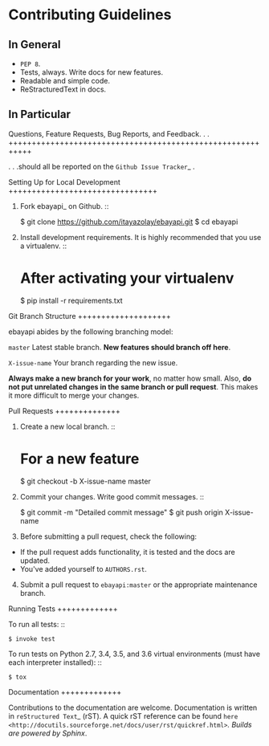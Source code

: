 Contributing Guidelines
=======================

In General
----------

- `PEP 8`.
- Tests, always. Write docs for new features.
- Readable and simple code.
- ReStracturedText in docs.

In Particular
-------------

Questions, Feature Requests, Bug Reports, and Feedback. . .
+++++++++++++++++++++++++++++++++++++++++++++++++++++++++++

. . .should all be reported on the `Github Issue Tracker`_ .

Setting Up for Local Development
++++++++++++++++++++++++++++++++

1. Fork ebayapi_ on Github. ::

    $ git clone https://github.com/itayazolay/ebayapi.git
    $ cd ebayapi

2. Install development requirements. It is highly recommended that you use a virtualenv. ::

    # After activating your virtualenv
    $ pip install -r requirements.txt


Git Branch Structure
++++++++++++++++++++

ebayapi abides by the following branching model:


``master``
    Latest stable branch. **New features should branch off here**.

``X-issue-name``
    Your branch regarding the new issue.

**Always make a new branch for your work**, no matter how small. Also, **do not put unrelated changes in the same branch or pull request**. This makes it more difficult to merge your changes.

Pull Requests
++++++++++++++

1. Create a new local branch.
::

    # For a new feature
    $ git checkout -b X-issue-name master
    
2. Commit your changes. Write good commit messages.
::

    $ git commit -m "Detailed commit message"
    $ git push origin X-issue-name

3. Before submitting a pull request, check the following:

- If the pull request adds functionality, it is tested and the docs are updated.
- You've added yourself to ``AUTHORS.rst``.

4. Submit a pull request to ``ebayapi:master`` or the appropriate maintenance branch.

Running Tests
+++++++++++++

To run all tests: ::

    $ invoke test

To run tests on Python 2.7, 3.4, 3.5, and 3.6 virtual environments (must have each interpreter installed): ::

    $ tox

Documentation
+++++++++++++

Contributions to the documentation are welcome. Documentation is written in `reStructured Text`_ (rST). A quick rST reference can be found `here <http://docutils.sourceforge.net/docs/user/rst/quickref.html>`_. Builds are powered by Sphinx_.
